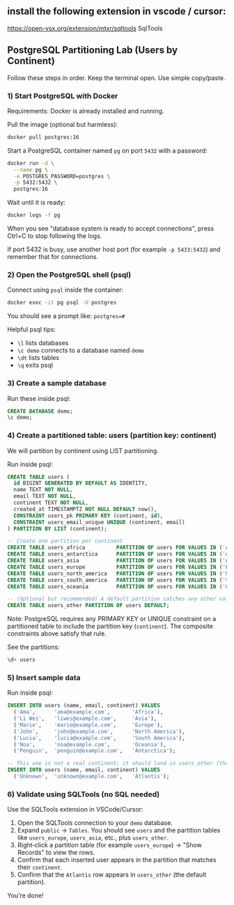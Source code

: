 ## install the following extension in vscode / cursor:

https://open-vsx.org/extension/mtxr/sqltools
SqlTools

## PostgreSQL Partitioning Lab (Users by Continent)

Follow these steps in order. Keep the terminal open. Use simple copy/paste.

### 1) Start PostgreSQL with Docker

Requirements: Docker is already installed and running.

Pull the image (optional but harmless):

```bash
docker pull postgres:16
```

Start a PostgreSQL container named `pg` on port `5432` with a password:

```bash
docker run -d \
  --name pg \
  -e POSTGRES_PASSWORD=postgres \
  -p 5432:5432 \
  postgres:16
```

Wait until it is ready:

```bash
docker logs -f pg
```

When you see "database system is ready to accept connections", press Ctrl+C to stop following the logs.

If port 5432 is busy, use another host port (for example `-p 5433:5432`) and remember that for connections.

### 2) Open the PostgreSQL shell (psql)

Connect using `psql` inside the container:

```bash
docker exec -it pg psql -U postgres
```

You should see a prompt like: `postgres=#`

Helpful psql tips:

- `\l` lists databases
- `\c demo` connects to a database named `demo`
- `\dt` lists tables
- `\q` exits psql

### 3) Create a sample database

Run these inside psql:

```sql
CREATE DATABASE demo;
\c demo;
```

### 4) Create a partitioned table: users (partition key: continent)

We will partition by continent using LIST partitioning.

Run inside psql:

```sql
CREATE TABLE users (
  id BIGINT GENERATED BY DEFAULT AS IDENTITY,
  name TEXT NOT NULL,
  email TEXT NOT NULL,
  continent TEXT NOT NULL,
  created_at TIMESTAMPTZ NOT NULL DEFAULT now(),
  CONSTRAINT users_pk PRIMARY KEY (continent, id),
  CONSTRAINT users_email_unique UNIQUE (continent, email)
) PARTITION BY LIST (continent);

-- Create one partition per continent
CREATE TABLE users_africa          PARTITION OF users FOR VALUES IN ('Africa');
CREATE TABLE users_antarctica      PARTITION OF users FOR VALUES IN ('Antarctica');
CREATE TABLE users_asia            PARTITION OF users FOR VALUES IN ('Asia');
CREATE TABLE users_europe          PARTITION OF users FOR VALUES IN ('Europe');
CREATE TABLE users_north_america   PARTITION OF users FOR VALUES IN ('North America');
CREATE TABLE users_south_america   PARTITION OF users FOR VALUES IN ('South America');
CREATE TABLE users_oceania         PARTITION OF users FOR VALUES IN ('Oceania');

-- (Optional but recommended) A default partition catches any other values
CREATE TABLE users_other PARTITION OF users DEFAULT;
```

Note: PostgreSQL requires any PRIMARY KEY or UNIQUE constraint on a partitioned table to include the partition key (`continent`). The composite constraints above satisfy that rule.

See the partitions:

```sql
\d+ users
```

### 5) Insert sample data

Run inside psql:

```sql
INSERT INTO users (name, email, continent) VALUES
  ('Ama',      'ama@example.com',       'Africa'),
  ('Li Wei',   'liwei@example.com',     'Asia'),
  ('Marie',    'marie@example.com',     'Europe'),
  ('John',     'john@example.com',      'North America'),
  ('Lucia',    'lucia@example.com',     'South America'),
  ('Noa',      'noa@example.com',       'Oceania'),
  ('Penguin',  'penguin@example.com',   'Antarctica');

-- This one is not a real continent; it should land in users_other (the default partition)
INSERT INTO users (name, email, continent) VALUES
  ('Unknown',  'unknown@example.com',   'Atlantis');
```

### 6) Validate using SQLTools (no SQL needed)

Use the SQLTools extension in VSCode/Cursor:

1. Open the SQLTools connection to your `demo` database.
2. Expand `public` → `Tables`. You should see `users` and the partition tables like `users_europe`, `users_asia`, etc., plus `users_other`.
3. Right‑click a partition table (for example `users_europe`) → "Show Records" to view the rows.
4. Confirm that each inserted user appears in the partition that matches their `continent`.
5. Confirm that the `Atlantis` row appears in `users_other` (the default partition).

You’re done!
